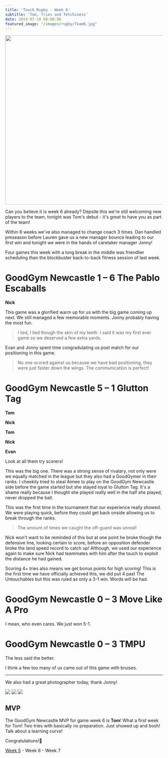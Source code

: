 ```yaml
---
title: 'Touch Rugby - Week 6'
subtitle: 'Tom, Tries and Tetchiness'
date: 2019-07-10 00:00:00
featured_image: "/images/rugby/Team6.jpg"
---
```

<img style = 'width:540px; height: auto' src="/images/rugby/Team6.jpg">

Can you believe it is week 6 already? Depsite this we're still welcoming new players to the team, tonight was Tom's debut - it's great to have you as part of the team!

Within 6 weeks we've also managed to change coach 3 times. Dan handled preseason before Lauren gave us a new manager bounce leading to our first win and tonight we were in the hands of caretaker manager Jonny!

Four games this week with a long break in the middle was friendlier scheduling than the blockbuster back-to-back fitness session of last week. 

  
# GoodGym Newcastle 1 – 6 The Pablo Escaballs

**Nick**

This game was a glorified warm up for us with the big game coming up next. We still managed a few memorable moments. Jonny probably having the most fun.

> I lied, I lied though the skin of my teeth. I said it was my first ever game so we deserved a few extra yards. 

Evan and Jonny spent time congradulating us post match for our positioning in this game.

> No one scored against us because we have bad positioning, they were just faster down the wings. The communication is perfect!

  
# GoodGym Newcastle 5 – 1 Glutton Tag

**Tom**

**Nick**

**Tom**

**Nick**

**Evan**

Look at all them try scorers! 

This was the big one. There was a strong sense of rivalary, not only were we equally matched in the league but they also had a GoodGymer in their ranks. I cheekily tried to steal Aimee to play on the GoodGym Newcastle side before the game started but she stayed loyal to Glutton Tag. It's a shame really because I thought she played really well in the half she played, never dropped the ball. 

This was the first time in the tournament that our experience really showed. We were playing quick, before they could get back onside allowing us to break through the ranks. 

> The amount of times we caught the off-guard was unreal!

Nick won't want to be reminded of this but at one point he broke though the defensive line, looking certain to score, before an opposition defender broke the land speed record to catch up! Although, we used our experience again to make sure Nick had teammates with him after the touch to exploit the distance he had gained. 

Scoring 4+ tries also means we get bonus points for high scoring! This is the first time we have officially achieved this, we did put 4 past The Untouchables but this was ruled as only a 3-1 win. Words will be had. 

 
# GoodGym Newcastle 0 – 3 Move Like A Pro

I mean, who even cares. We just won 5-1.


# GoodGym Newcastle 0 – 3 TMPU

The less said the better.

I think a few too many of us came out of this game with bruises. 

---

We also had a great photographer today, thank Jonny!

<div class="gallery" data-columns="3">
	<img src="/images/rugby/Action1.jpg">
	<img src="/images/rugby/Action2.jpg">
	<img src="/images/rugby/Action3.jpg">
</div>


## MVP

The GoodGym Newcastle MVP for game week 6 is **Tom**! What a first week for Tom! Two tries with basically no preparation. Just showed up and bosh! Talk about a learning curve!

Congratulations!🎉




[Week 5](/project/rugby5) - Week 6 - Week 7
